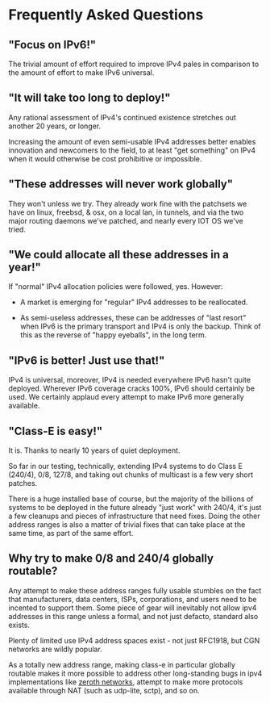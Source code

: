 # Frequently Asked Questions

## "Focus on IPv6!"

The trivial amount of effort required to improve IPv4 pales in comparison
to the amount of effort to make IPv6 universal.

## "It will take too long to deploy!"

Any rational assessment of IPv4's continued existence stretches out
another 20 years, or longer. 

Increasing the amount of even semi-usable IPv4 addresses better
enables innovation and newcomers to the field, to at least "get
something" on IPv4 when it would otherwise be cost prohibitive or
impossible.

## "These addresses will never work globally"

They won't unless we try. They already work fine with the patchsets we
have on linux, freebsd, & osx, on a local lan, in tunnels, and via the two major routing daemons we've patched, and nearly every IOT OS we've tried.

## "We could allocate all these addresses in a year!"

If "normal" IPv4 allocation policies were followed, yes. However:

* A market is emerging for "regular" IPv4 addresses to be reallocated.

* As semi-useless addresses, these can be addresses of "last resort" when IPv6 is the primary transport and IPv4 is only the backup. Think of this as the reverse of "happy eyeballs", in the long term.

## "IPv6 is better! Just use that!"

IPv4 is universal, moreover, IPv4 is needed everywhere IPv6 hasn't
quite deployed. Wherever IPv6 coverage cracks 100%, IPv6 should
certainly be used. We certainly applaud every attempt to make
IPv6 more generally available.

## "Class-E is easy!"

It is. Thanks to nearly 10 years of quiet deployment.

So far in our testing, technically, extending IPv4 systems to do Class E (240/4), 0/8, 127/8, and taking out chunks of multicast is a few very short patches.

There is a huge installed base of course, but the majority of the billions of systems to be deployed in the future already "just work" with 240/4, it's just a few cleanups and pieces of infrastructure that need fixes. Doing the other address ranges is also a matter of trivial fixes that can take place at the
same time, as part of the same effort.

## Why try to make 0/8 and 240/4 globally routable?

Any attempt to make these address ranges fully usable stumbles on the
fact that manufacturers, data centers, ISPs, corporations, and users
need to be incented to support them. Some piece of gear will
inevitably not allow ipv4 addresses in this range unless a formal, and
not just defacto, standard also exists.

Plenty of limited use IPv4 address spaces exist - not just RFC1918,
but CGN networks are wildly popular.

As a totally new address range, making class-e in particular globally
routable makes it more possible to address other long-standing bugs in
ipv4 implementations like [zeroth networks](ZEROTH.md), attempt to make
more protocols available through NAT (such as udp-lite, sctp), and so on.


